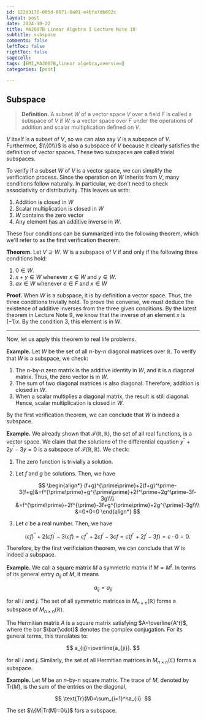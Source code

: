 ```yaml
---
id: 122d3176-005d-8071-8a01-e4bfa7db892c
layout: post
date: 2024-10-22
title: MA2007B Linear Algebra I Lecture Note 10
subtitle: subspace
comments: false
leftToc: false
rightToc: false
sagecell: 
tags: [EMI,MA2007B,linear algebra,overview]
categories: [post]

---
```


## Subspace


> **Definition.** A subset $W$ of a vector space $V$ over a field $F$ is called a subspace of $V$ if $W$ is a vector space over $F$ under the operations of addition and scalar multiplication defined on $V$.


$V$ itself is a subset of $V$, so we can also say $V$ is a subspace of $V$. Furthermoe, $\\{0\\}$ is also a subspace of $V$ because it clearly satisfies the definition of vector spaces. These two subspaces are called trivial subspaces.


To verify if a subset $W$ of $V$ is a vector space, we can simplify the verification process. Since the operation on $W$ inherits from $V$, many conditions follow naturally. In particular, we don't need to check associativity or distributivity. This leaves us with:

1. Addition is closed in $W$
2. Scalar multiplication is closed in $W$
3. $W$ contains the zero vector
4. Any element has an additive inverse in $W$.

These four conditions can be summarized into the following theorem, which we'll refer to as the first verification theorem.


**Theorem.** Let $V\supseteq W$. $W$ is a subspace of $V$ if and only if the following three conditions hold:

1. $0\in W$.
2. $x+y\in W$ whenever $x\in W$ and $y\in W$.
3. $ax\in W$ whenever $a\in F$ and $x\in W$

**Proof.** When $W$ is a subspace, it is by definition a vector space. Thus, the three conditions trivially hold. To prove the converse, we must deduce the existence of additive inverses from the three given conditions. By the latest theorem in Lecture Note 9, we know that the inverse of an element $x$ is $(-1)x$. By the condition 3, this element is in $W$.


---


Now, let us apply this theorem to real life problems.


**Example.** Let $W$ be the set of all $n$-by-$n$ diagonal matrices over $\mathbb{R}$. To verify that $W$ is a subspace, we check:

1. The $n$-by-$n$ zero matrix is the additive identity in $W$, and it is a diagonal matrix. Thus, the zero vector is in $W$.
2. The sum of two diagonal matrices is also diagonal. Therefore, addition is closed in $W$.
3. When a scalar multiplies a diagonal matrix, the result is still diagonal. Hence, scalar multiplication is closed in $W$.

By the first verification theorem, we can conclude that $W$ is indeed a subspace.


**Example.** We already shown that $\mathcal{F}(\mathbb{R},\mathbb{R})$, the set of all real functions, is a vector space. We claim that the solutions of the differential equation $y^{\prime\prime}+2y^\prime-3y=0$ is a subspace of $\mathcal{F}(\mathbb{R},\mathbb{R})$. We check:

1. The zero function is trivially a solution.
2. Let $f$ and $g$ be solutions. Then, we have

	$$
	\begin{align*}
	(f+g)^{\prime\prime}+2(f+g)^\prime-3(f+g)&=f^{\prime\prime}+g^{\prime\prime}+2f^\prime+2g^\prime-3f-3g\\\\
	&=f^{\prime\prime}+2f^{\prime}-3f+g^{\prime\prime}+2g^{\prime}-3g\\\\
	&=0+0=0
	\end{align*}
	$$

3. Let $c$ be a real number. Then, we have

	$$
	(cf)^{\prime\prime}+2(cf)^\prime-3(cf) = cf^{\prime\prime}+2cf^\prime-3cf=c(f^{\prime\prime}+2f^\prime-3f)=c\cdot 0=0.
	$$


Therefore, by the first verificiaiton theorem, we can conclude that $W$ is indeed a subspace.


**Example.** We call a square matrix $M$ a symmetric matrix if $M=M^t$. In terms of its general entry $a_{ij}$ of $M$, it means


$$
a_{ij}=a_{ji}
$$


for all $i$ and $j$. The set of all symmetric matrices in $M_{n\times n}(\mathbb{R})$ forms a subspace of $M_{n\times n}(\mathbb{R})$. 


The Hermitian matrix $A$ is a square matrix satisfying $A=\overline{A^t}$, where the bar $\bar{\cdot}$ denotes the complex conjugation. For its general terms, this translates to:


$$
a_{ij}=\overline{a_{ji}}.
$$


for all $i$ and $j$. Similarly, the set of all Hermitian matrices in $M_{n\times n}(\mathbb{C})$ forms a subspace.


**Example.** Let $M$ be an $n$-by-$n$ square matrix. The trace of $M$, denoted by $\text{Tr}(M)$, is the sum of the entries on the diagonal,


$$
\text{Tr}(M)=\sum_{i=1}^na_{ii}.
$$


The set $\\{M|Tr(M)=0\\}$ fors a subspace.

